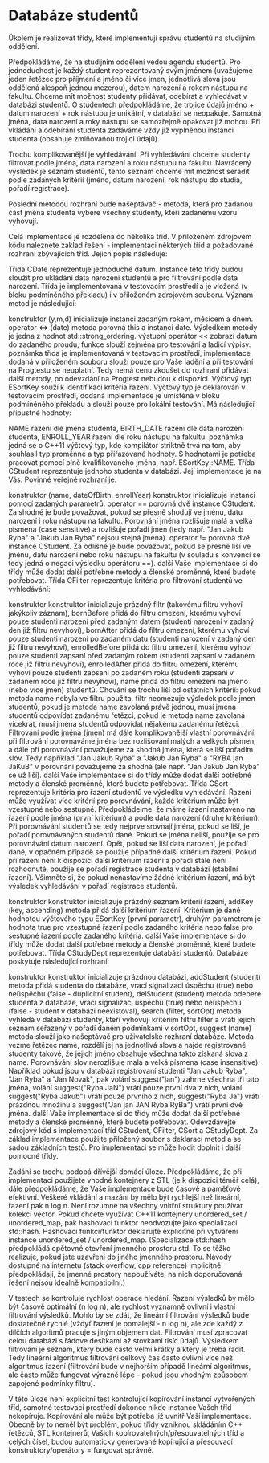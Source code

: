 # Databáze studentů

Úkolem je realizovat třídy, které implementují správu studentů na studijním oddělení.

Předpokládáme, že na studijním oddělení vedou agendu studentů. Pro jednoduchost je každý student reprezentovaný svým jménem (uvažujeme jeden řetězec pro příjmení a jméno či více jmen, jednotlivá slova jsou oddělená alespoň jednou mezerou), datem narození a rokem nástupu na fakultu. Chceme mít možnost studenty přidávat, odebírat a vyhledávat v databázi studentů. O studentech předpokládáme, že trojice údajů jméno + datum narození + rok nástupu je unikátní, v databázi se neopakuje. Samotná jména, data narození a roky nástupu se samozřejmě opakovat již mohou. Při vkládání a odebírání studenta zadáváme vždy již vyplněnou instanci studenta (obsahuje zmiňovanou trojici údajů).

Trochu komplikovanější je vyhledávání. Při vyhledávání chceme studenty filtrovat podle jména, data narození a roku nástupu na fakultu. Navrácený výsledek je seznam studentů, tento seznam chceme mít možnost seřadit podle zadaných kritérií (jméno, datum narození, rok nástupu do studia, pořadí registrace).

Poslední metodou rozhraní bude našeptávač - metoda, která pro zadanou část jména studenta vybere všechny studenty, kteří zadanému vzoru vyhovují.

Celá implementace je rozdělena do několika tříd. V přiloženém zdrojovém kódu naleznete základ řešení - implementaci některých tříd a požadované rozhraní zbývajících tříd. Jejich popis následuje:

Třída CDate reprezentuje jednoduché datum. Instance této třídy budou sloužit pro ukládání data narození studentů a pro filtrování podle data narození. Třída je implementovaná v testovacím prostředí a je vložená (v bloku podmíněného překladu) i v přiloženém zdrojovém souboru. Význam metod je následující:

konstruktor (y,m,d)
inicializuje instanci zadaným rokem, měsícem a dnem.
operator <=> (date)
metoda porovná this a instanci date. Výsledkem metody je jedna z hodnot std::strong_ordering.
výstupní operátor <<
zobrazí datum do zadaného proudu, funkce slouží zejména pro testování a ladicí výpisy.
poznámka
třída je implementovaná v testovacím prostředí, implementace dodaná v přiloženém souboru slouží pouze pro Vaše ladění a při testování na Progtestu se neuplatní. Tedy nemá cenu zkoušet do rozhraní přidávat další metody, po odevzdání na Progtest nebudou k dispozici.
Výčtový typ ESortKey souží k identifikaci kritéria řazení. Výčtový typ je deklarován v testovacím prostředí, dodaná implementace je umístěná v bloku podmíněného překladu a slouží pouze pro lokální testování. Má následující přípustné hodnoty:

NAME
řazení dle jména studenta,
BIRTH_DATE
řazení dle data narození studenta,
ENROLL_YEAR
řazení dle roku nástupu na fakultu.
poznámka
jedná se o C++11 výčtový typ, kde kompilátor striktně trvá na tom, aby souhlasil typ proměnné a typ přiřazované hodnoty. S hodnotami je potřeba pracovat pomocí plně kvalifikovaného jména, např. ESortKey::NAME.
Třída CStudent reprezentuje jednoho studenta v databázi. Její implementace je na Vás. Povinné veřejné rozhraní je:

konstruktor (name, dateOfBirth, enrollYear)
konstruktor inicializuje instanci pomocí zadaných parametrů.
operator ==
porovná dvě instance CStudent. Za shodné je bude považovat, pokud se přesně shodují ve jménu, datu narození i roku nástupu na fakultu. Porovnání jména rozlišuje malá a velká písmena (case sensitive) a rozlišuje pořadí jmen (tedy např. "Jan Jakub Ryba" a "Jakub Jan Ryba" nejsou stejná jména).
operator !=
porovná dvě instance CStudent. Za odlišné je bude považovat, pokud se přesně liší ve jménu, datu narození nebo roku nástupu na fakultu (v souladu s konvencí se tedy jedná o negaci výsledku operátoru ==).
další
Vaše implementace si do třídy může dodat další potřebné metody a členské proměnné, které budete potřebovat.
Třída CFilter reprezentuje kritéria pro filtrování studentů ve vyhledávání:

konstruktor
konstruktor inicializuje prázdný filtr (takovému filtru vyhoví jakýkoliv záznam),
bornBefore
přidá do filtru omezení, kterému vyhoví pouze studenti narození před zadaným datem (studenti narození v zadaný den již filtru nevyhoví),
bornAfter
přidá do filtru omezení, kterému vyhoví pouze studenti narození po zadaném datu (studenti narození v zadaný den již filtru nevyhoví),
enrolledBefore
přidá do filtru omezení, kterému vyhoví pouze studenti zapsaní před zadaným rokem (studenti zapsaní v zadaném roce již filtru nevyhoví),
enrolledAfter
přidá do filtru omezení, kterému vyhoví pouze studenti zapsaní po zadaném roku (studenti zapsaní v zadaném roce již filtru nevyhoví),
name
přidá do filtru omezení na jméno (nebo více jmen) studentů. Chování se trochu liší od ostatních kritérií:
pokud metoda name nebyla ve filtru použita, filtr neomezuje výsledek podle jmen studentů,
pokud je metoda name zavolaná právě jednou, musí jména studentů odpovídat zadanému řetězci,
pokud je metoda name zavolaná vícekrát, musí jména studentů odpovídat nějakému zadanému řetězci.
Filtrování podle jména (jmen) má dále komplikovanější vlastní porovnávání: při filtrování porovnáváme jména bez rozlišování malých a velkých písmen, a dále při porovnávání považujeme za shodná jména, která se liší pořadím slov. Tedy například "Jan Jakub Ryba" a "Jakub Jan Ryba" a "RYBA jan JaKuB" v porovnání považujeme za shodná (ale např. "Jan Jakub Jan Ryba" se už liší).
další
Vaše implementace si do třídy může dodat další potřebné metody a členské proměnné, které budete potřebovat.
Třída CSort reprezentuje kritéria pro řazení studentů ve výsledku vyhledávání. Řazení může využívat více kritérií pro porovnávání, každé kritérium může být vzestupné nebo sestupné. Předpokládejme, že máme řazení nastaveno na řazení podle jména (první kritérium) a podle data narození (druhé kritérium). Při porovnávání studentů se tedy nejprve srovnají jména, pokud se liší, je pořadí porovnávaných studentů dané. Pokud se jména neliší, použije se pro porovnávání datum narození. Opět, pokud se liší data narození, je pořadí dané, v opačném případě se použije případné další kritérium řazení. Pokud při řazení není k dispozici další kritérium řazení a pořadí stále není rozhodnuté, použije se pořadí registrace studenta v databázi (stabilní řazení). Všimněte si, že pokud nenastavíme žádné kritérium řazení, má být výsledek vyhledávání v pořadí registrace studentů.

konstruktor
konstruktor inicializuje prázdný seznam kritérií řazení,
addKey (key, ascending)
metoda přidá další kritérium řazení. Kritérium je dané hodnotou výčtového typu ESortKey (první parametr), druhým parametrem je hodnota true pro vzestupné řazení podle zadaného kritéria nebo false pro sestupné řazení podle zadaného kritéria.
další
Vaše implementace si do třídy může dodat další potřebné metody a členské proměnné, které budete potřebovat.
Třída CStudyDept reprezentuje databázi studentů. Databáze poskytuje následující rozhraní:

konstruktor
konstruktor inicializuje prázdnou databázi,
addStudent (student)
metoda přidá studenta do databáze, vrací signalizaci úspěchu (true) nebo neúspěchu (false - duplicitní student),
delStudent (student)
metoda odebere studenta z databáze, vrací signalizaci úspěchu (true) nebo neúspěchu (false - student v databázi neexistoval),
search (filter, sortOpt)
metoda vyhledá v databázi studenty, kteří vyhovují kritériím filtru filter a vrátí jejich seznam seřazený v pořadí daném podmínkami v sortOpt,
suggest (name)
metoda slouží jako našeptávač pro uživatelské rozhraní databáze. Metoda vezme řetězec name, rozdělí jej na jednotlivá slova a najde registrované studenty takové, že jejich jméno obsahuje všechna takto získaná slova z name. Porovnávání slov nerozlišuje malá a velká písmena (case insensitive). Například pokud jsou v databázi registrovaní studenti "Jan Jakub Ryba", "Jan Ryba" a "Jan Novak", pak volání suggest("jan") zahrne všechna tři tato jména, volání suggest("Ryba JaN") vrátí pouze první dva z nich, volání suggest("Ryba Jakub") vrátí pouze prvního z nich, suggest("Ryba Ja") vrátí prázdnou množinu a suggest("Jan jan JAN Ryba RyBa") vrátí první dvě jména.
další
Vaše implementace si do třídy může dodat další potřebné metody a členské proměnné, které budete potřebovat.
Odevzdávejte zdrojový kód s implementací tříd CStudent, CFilter, CSort a CStudyDept. Za základ implementace použijte přiložený soubor s deklarací metod a se sadou základních testů. Pro implementaci se může hodit doplnit i další pomocné třídy.

Zadání se trochu podobá dřívější domácí úloze. Předpokládáme, že při implementaci použijete vhodné kontejnery z STL (je k dispozici téměř celá), dále předpokládáme, že Vaše implementace bude časově a paměťově efektivní. Veškeré vkládání a mazání by mělo být rychlejší než lineární, řazení pak n log n. Není rozumné na všechny vnitřní struktury používat kolekci vector. Pokud chcete využívat C++11 kontejnery unordered_set / unordered_map, pak hashovací funktor neodvozujte jako specializaci std::hash. Hashovací funkci/funktor deklarujte explicitně při vytváření instance unordered_set / unordered_map. (Specializace std::hash předpokládá opětovné otevření jmenného prostoru std. To se těžko realizuje, pokud jste uzavřeni do jiného jmenného prostoru. Návody dostupné na internetu (stack overflow, cpp reference) implicitně předpokládají, že jmenné prostory nepoužíváte, na nich doporučovaná řešení nejsou ideálně kompatibilní.)

V testech se kontroluje rychlost operace hledání. Řazení výsledků by mělo být časově optimální (n log n), ale rychlost významně ovlivní i vlastní filtrování výsledků. Mohlo by se zdát, že lineární filtrování výsledků bude dostatečně rychlé (vždyť řazení je pomalejší - n log n), ale zde každý z dílčích algoritmů pracuje s jiným objemem dat. Filtrování musí zpracovat celou databázi s řádove desítkami až stovkami tisíc údajů. Výsledkem filtrování je seznam, který bude často velmi krátký a který je třeba řadit. Tedy lineární algoritmus filtrování celkový čas často ovlivní více než algoritmus řazení (filtrování bude v nejhorším případě lineární algoritmus, ale často může fungovat výrazně lépe - pokud jsou vhodným způsobem zapojené podmínky filtru).

V této úloze není explicitní test kontrolující kopírování instancí vytvořených tříd, samotné testovací prostředí dokonce nikde instance Vašch tříd nekopíruje. Kopírování ale může být potřeba již uvnitř Vaší implementace. Obecně by to neměl být problém, pokud třídy vzniknou skládáním C++ řetězců, STL kontejnerů, Vašich kopírovatelných/přesouvatelných tříd a celých čísel, budou automaticky generované kopírující a přesouvací konstruktory/operátory = fungovat správně.
